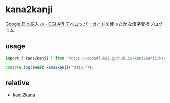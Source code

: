 # kana2kanji

[Google 日本語入力 - CGI API デベロッパーガイド](https://www.google.co.jp/ime/cgiapi.html)を使ったかな漢字変換プログラム

## usage

```js
import { kana2kanji } from "https://code4fukui.github.io/kana2kanji/kana2kanji.js";

console.log(await kana2kanji("さばえ"));
```

## relative

- [kanji2kana](https://github.com/code4fukui/kanji2kana/)

